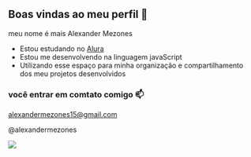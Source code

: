 ## Boas vindas ao meu perfil 💙

meu nome é mais Alexander Mezones

- Estou estudando no [Alura](https://www.alura.com.br)
- Estou me desenvolvendo na linguagem javaScript
- Utilizando esse espaço para minha organização e compartilhamento dos meu projetos desenvolvidos

### você entrar em comtato comigo 📫

alexandermezones15@gmail.com

@alexandermezones

![](https://media1.tenor.com/m/kPBGULXYKz8AAAAC/%D8%A7%D9%84%D9%86%D8%B5%D8%B1-ronaldo-al-nassr.gif)
